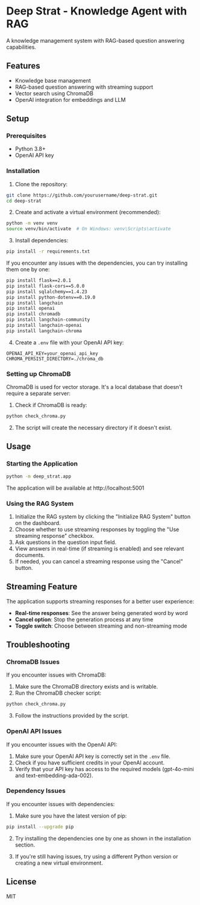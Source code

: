 # Deep Strat - Knowledge Agent with RAG

A knowledge management system with RAG-based question answering capabilities.

## Features

- Knowledge base management
- RAG-based question answering with streaming support
- Vector search using ChromaDB
- OpenAI integration for embeddings and LLM

## Setup

### Prerequisites

- Python 3.8+
- OpenAI API key

### Installation

1. Clone the repository:
```bash
git clone https://github.com/yourusername/deep-strat.git
cd deep-strat
```

2. Create and activate a virtual environment (recommended):
```bash
python -m venv venv
source venv/bin/activate  # On Windows: venv\Scripts\activate
```

3. Install dependencies:
```bash
pip install -r requirements.txt
```

If you encounter any issues with the dependencies, you can try installing them one by one:
```bash
pip install flask==2.0.1
pip install flask-cors==5.0.0
pip install sqlalchemy==1.4.23
pip install python-dotenv==0.19.0
pip install langchain
pip install openai
pip install chromadb
pip install langchain-community
pip install langchain-openai
pip install langchain-chroma
```

4. Create a `.env` file with your OpenAI API key:
```
OPENAI_API_KEY=your_openai_api_key
CHROMA_PERSIST_DIRECTORY=./chroma_db
```

### Setting up ChromaDB

ChromaDB is used for vector storage. It's a local database that doesn't require a separate server:

1. Check if ChromaDB is ready:
```bash
python check_chroma.py
```

2. The script will create the necessary directory if it doesn't exist.

## Usage

### Starting the Application

```bash
python -m deep_strat.app
```

The application will be available at http://localhost:5001

### Using the RAG System

1. Initialize the RAG system by clicking the "Initialize RAG System" button on the dashboard.
2. Choose whether to use streaming responses by toggling the "Use streaming response" checkbox.
3. Ask questions in the question input field.
4. View answers in real-time (if streaming is enabled) and see relevant documents.
5. If needed, you can cancel a streaming response using the "Cancel" button.

## Streaming Feature

The application supports streaming responses for a better user experience:

- **Real-time responses**: See the answer being generated word by word
- **Cancel option**: Stop the generation process at any time
- **Toggle switch**: Choose between streaming and non-streaming mode

## Troubleshooting

### ChromaDB Issues

If you encounter issues with ChromaDB:

1. Make sure the ChromaDB directory exists and is writable.
2. Run the ChromaDB checker script:
```bash
python check_chroma.py
```
3. Follow the instructions provided by the script.

### OpenAI API Issues

If you encounter issues with the OpenAI API:

1. Make sure your OpenAI API key is correctly set in the `.env` file.
2. Check if you have sufficient credits in your OpenAI account.
3. Verify that your API key has access to the required models (gpt-4o-mini and text-embedding-ada-002).

### Dependency Issues

If you encounter issues with dependencies:

1. Make sure you have the latest version of pip:
```bash
pip install --upgrade pip
```

2. Try installing the dependencies one by one as shown in the installation section.

3. If you're still having issues, try using a different Python version or creating a new virtual environment.

## License

MIT
